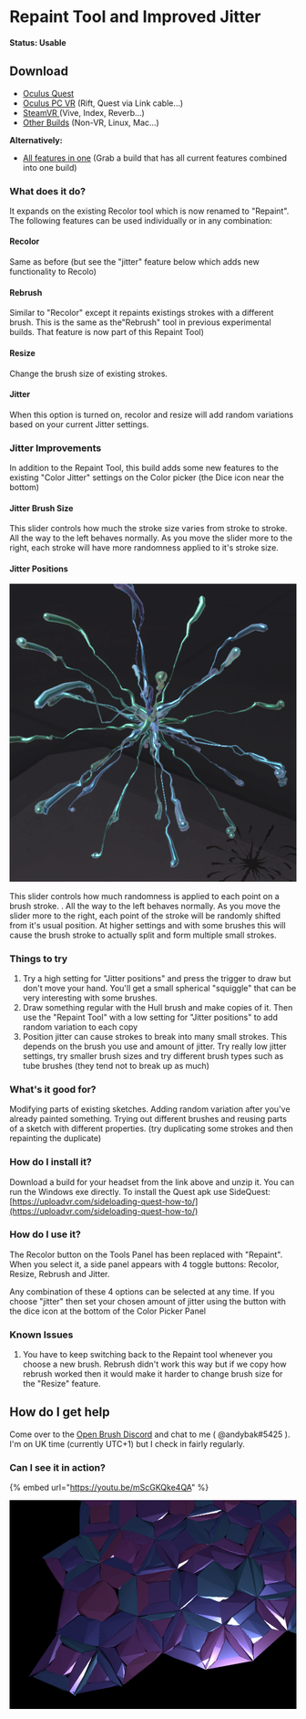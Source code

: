 # Repaint Tool and Improved Jitter

#### Status: Usable

## Download

* [Oculus Quest](https://nightly.link/IxxyXR/open-brush/workflows/build/features%2Fcolor-jitter/Oculus%20Quest%20Experimental)&#x20;
* [Oculus PC VR](https://nightly.link/IxxyXR/open-brush/workflows/build/features%2Fcolor-jitter/Windows%20Rift%20Experimental) (Rift, Quest via Link cable...)
* [SteamVR ](https://nightly.link/IxxyXR/open-brush/workflows/build/features%2Fcolor-jitter/Windows%20SteamVR%20Experimental)(Vive, Index, Reverb...)
* [Other Builds](https://nightly.link/IxxyXR/open-brush/workflows/build/features%2Fcolor-jitter) (Non-VR, Linux, Mac...)

**Alternatively:**

* [All features in one](all-features-in-one.md) (Grab a build that has all current features combined into one build)

### What does it do?

It expands on the existing Recolor tool which is now renamed to "Repaint". The following features can be used individually or in any combination:

#### Recolor

Same as before (but see the "jitter" feature below which adds new functionality to Recolo)

#### Rebrush

Similar to "Recolor" except it repaints existings strokes with a different brush. This is the same as the"Rebrush" tool in previous experimental builds. That feature is now part of this Repaint Tool)&#x20;

#### Resize

Change the brush size of existing strokes.

#### Jitter

When this option is turned on, recolor and resize will add random variations based on your current Jitter settings.

### Jitter Improvements

In addition to the Repaint Tool, this build adds some new features to the existing "Color Jitter" settings on the Color picker (the Dice icon near the bottom)

#### Jitter Brush Size

This slider controls how much the stroke size varies from stroke to stroke. All the way to the left behaves normally. As you move the slider more to the right, each stroke will have more randomness applied to it's stroke size.

#### Jitter Positions

![](<../../.gitbook/assets/image (12) (1).png>)

This slider controls how much randomness is applied to each point on a brush stroke. . All the way to the left behaves normally. As you move the slider more to the right, each point of the stroke will be randomly shifted from it's usual position. At higher settings and with some brushes this will cause the brush stroke to actually split and form multiple small strokes.

### Things to try

1. Try a high setting for "Jitter positions" and press the trigger to draw but don't move your hand. You'll get a small spherical "squiggle" that can be very interesting with some brushes.
2. Draw something regular with the Hull brush and make copies of it. Then use the "Repaint Tool" with a low setting for "Jitter positions" to add random variation to each copy
3. Position jitter can cause strokes to break into many small strokes. This depends on the brush you use and amount of jitter. Try really low jitter settings, try smaller brush sizes and try different brush types such as tube brushes (they tend not to break up as much)

### What's it good for?

Modifying parts of existing sketches. Adding random variation after you've already painted something. Trying out different brushes and reusing parts of a sketch with different properties. (try duplicating some strokes and then repainting the duplicate)

### How do I install it?

Download a build for your headset from the link above and unzip it. You can run the Windows exe directly. To install the Quest apk use SideQuest: [https://uploadvr.com/sideloading-quest-how-to/](https://uploadvr.com/sideloading-quest-how-to/)

### How do I use it?

The Recolor button on the Tools Panel has been replaced with "Repaint". When you select it, a side panel appears with 4 toggle buttons: Recolor, Resize, Rebrush and Jitter.

Any combination of these 4 options can be selected at any time. If you choose "jitter" then set your chosen amount of jitter using the button with the dice icon at the bottom of the Color Picker Panel

### Known Issues

1. You have to keep switching back to the Repaint tool whenever you choose a new brush. Rebrush didn't work this way but if we copy how rebrush worked then it would make it harder to change brush size for the "Resize" feature.

## How do I get help

Come over to the [Open Brush Discord](https://discord.com/invite/fS69VdFXpk) and chat to me ( @andybak#5425 ). I'm on UK time (currently UTC+1) but I check in fairly regularly.

### Can I see it in action?

{% embed url="https://youtu.be/mScGKQke4QA" %}

![Hull brush drawn with the Polyhedra tool with color and position jitter added](<../../.gitbook/assets/image (11).png>)
